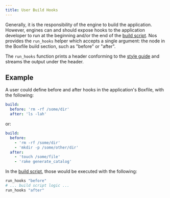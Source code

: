 ```yaml
---
title: User Build Hooks
---
```


Generally, it is the responsibility of the engine to build the application. However, engines can and should expose hooks to the application developer to run at the beginning and/or the end of the [build script](/engines/scripts/build/). Nos provides the `run_hooks` helper which accepts a single argument: the node in the Boxfile build section, such as "before" or "after".

The `run_hooks` function prints a header conforming to the [style guide](/engines/style-guide/) and streams the output under the header.

## Example

A user could define before and after hooks in the application's Boxfile, with the following:

```yaml
build:
  before: 'rm -rf /some/dir'
  after: 'ls -lah'
```

or:

```yaml
build:
  before:
    - 'rm -rf /some/dir'
    - 'mkdir -p /some/other/dir'
  after:
    - 'touch /some/file'
    - 'rake generate_catalog'
```

In the [build script](/engines/scripts/build/), those would be executed with the following:

```bash
run_hooks "before"
# ... build script logic ...
run_hooks "after"
```
